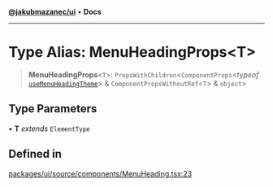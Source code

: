 [**@jakubmazanec/ui**](../README.md) • **Docs**

---

# Type Alias: MenuHeadingProps\<T\>

> **MenuHeadingProps**\<`T`\>: `PropsWithChildren`\<`ComponentProps`\<_typeof_
> [`useMenuHeadingTheme`](../functions/useMenuHeadingTheme.md)\> & `ComponentPropsWithoutRef`\<`T`\>
> & `object`\>

## Type Parameters

• **T** _extends_ `ElementType`

## Defined in

[packages/ui/source/components/MenuHeading.tsx:23](https://github.com/jakubmazanec/tools/blob/6ed2cc9bf798455a62cfc34def34fef748169fa2/packages/ui/source/components/MenuHeading.tsx#L23)
